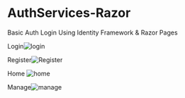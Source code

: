 # AuthServices-Razor

Basic Auth Login Using Identity Framework & Razor Pages

Login![login](https://user-images.githubusercontent.com/67867515/229139732-e0a11118-ab23-4acd-82b3-91a41b9c0521.JPG)

Register![Register](https://user-images.githubusercontent.com/67867515/229139771-934c48b1-cf47-4869-a9d1-c948f994769c.JPG)

Home ![home](https://user-images.githubusercontent.com/67867515/229139808-efe2564f-a48d-4add-961f-6a863e36f5eb.JPG)

Manage![manage](https://user-images.githubusercontent.com/67867515/229139813-6c0febd0-dd55-4911-a6e1-4445fa08b183.JPG)
